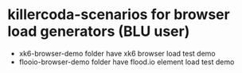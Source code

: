 # killercoda-scenarios for browser load generators (BLU user)

- xk6-browser-demo folder have xk6 browser load test demo
- flooio-browser-demo folder have flood.io element load test demo
